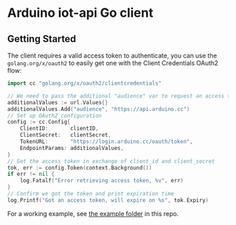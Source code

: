 # Arduino iot-api Go client

## Getting Started

The client requires a valid access token to authenticate, you can use the
`golang.org/x/oauth2` to easily get one with the Client Credentials OAuth2 flow:

```Go
import cc "golang.org/x/oauth2/clientcredentials"

// We need to pass the additional "audience" var to request an access token
additionalValues := url.Values{}
additionalValues.Add("audience", "https://api.arduino.cc")
// Set up OAuth2 configuration
config := cc.Config{
    ClientID:       clientID,
    ClientSecret:   clientSecret,
    TokenURL:       "https://login.arduino.cc/oauth/token",
    EndpointParams: additionalValues,
}
// Get the access token in exchange of client_id and client_secret
tok, err := config.Token(context.Background())
if err != nil {
    log.Fatalf("Error retrieving access token, %v", err)
}
// Confirm we got the token and print expiration time
log.Printf("Got an access token, will expire on %s", tok.Expiry)
```

For a working example, see [the example folder](./example) in this repo.
